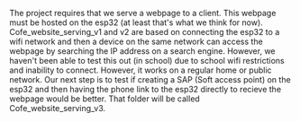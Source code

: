 The project requires that we serve a webpage to a client. This webpage must be hosted on the esp32 (at least that's what we think for now). 
Cofe_website_serving_v1 and v2 are based on connecting the esp32 to a wifi network and then a device on the same network can access the webpage by searching the IP address on a search engine.
However, we haven't been able to test this out (in school) due to school wifi restrictions and inability to connect. However, it works on a regular home or public network.
Our next step is to test if creating a SAP (Soft access point) on the esp32 and then having the phone link to the esp32 directly to recieve the webpage would be better.
That folder will be called Cofe_website_serving_v3.

